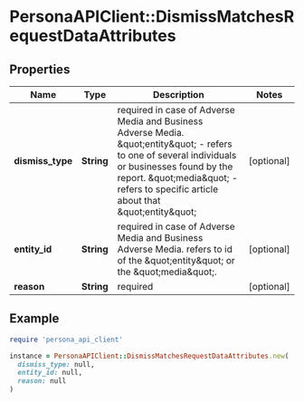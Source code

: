 # PersonaAPIClient::DismissMatchesRequestDataAttributes

## Properties

| Name | Type | Description | Notes |
| ---- | ---- | ----------- | ----- |
| **dismiss_type** | **String** | required in case of Adverse Media and Business Adverse Media. \&quot;entity\&quot; - refers to one of several individuals or businesses found by the report. \&quot;media\&quot; - refers to specific article about that \&quot;entity\&quot; | [optional] |
| **entity_id** | **String** | required in case of Adverse Media and Business Adverse Media. refers to id of the \&quot;entity\&quot; or the \&quot;media\&quot;. | [optional] |
| **reason** | **String** | required | [optional] |

## Example

```ruby
require 'persona_api_client'

instance = PersonaAPIClient::DismissMatchesRequestDataAttributes.new(
  dismiss_type: null,
  entity_id: null,
  reason: null
)
```

